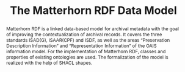 ---
abstract: Matterhorn RDF is a linked data-based model for archival metadata with the
  goal of improving the contextualization of archival records. It covers the three
  standards ISAD(G), ISAAR(CPF) and ISDF, as well as the areas “Preservation Description
  Information” and “Representation Information” of the OAIS information model. For
  the implementation of Matterhorn RDF, classes and properties of existing ontologies
  are used. The formalization of the model is realized with the help of SHACL shapes.
creators:
- Dubois, Alain
- Wildi, Tobias
date: null
document_url: https://services.phaidra.univie.ac.at/api/object/o:1079685/download
grand_parent: iPRES
institutions: []
keywords: []
landing_page_url: https://phaidra.univie.ac.at/o:1079685
language: eng
layout: publication
license: CC BY 4.0 International
notes_url: null
parent: iPRES 2019
presentation_url: null
publication_type: paper
size: 253776
source_name: iPRES
title: 'The Matterhorn RDF Data Model '
year: 2019
---